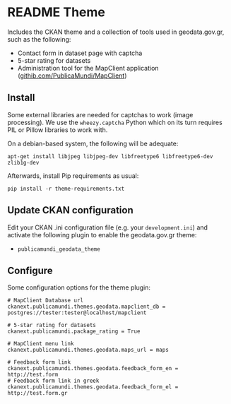 README Theme
============

 Includes the CKAN theme and a collection of tools used in geodata.gov.gr, such as the following:
 * Contact form in dataset page with captcha
 * 5-star rating for datasets
 * Administration tool for the MapClient application (<a href="https://github.com/PublicaMundi/MapClient">githib.com/PublicaMundi/MapClient</a>)

Install
-------

Some external libraries are needed for captchas to work (image processing). We use the `wheezy.captcha` Python
which on its turn requires PIL or Pillow libraries to work with.

On a debian-based system, the following will be adequate:

    apt-get install libjpeg libjpeg-dev libfreetype6 libfreetype6-dev zlib1g-dev


Afterwards, install Pip requirements as usual:

    pip install -r theme-requirements.txt


Update CKAN configuration
-------------------------

Edit your CKAN .ini configuration file (e.g. your `development.ini`) and activate the following plugin to enable the geodata.gov.gr theme:

 * `publicamundi_geodata_theme`

Configure
---------

Some configuration options for the theme plugin:

    # MapClient Database url
    ckanext.publicamundi.themes.geodata.mapclient_db = postgres://tester:tester@localhost/mapclient

    # 5-star rating for datasets
    ckanext.publicamundi.package_rating = True

    # MapClient menu link
    ckanext.publicamundi.themes.geodata.maps_url = maps
    
    # Feedback form link
    ckanext.publicamundi.themes.geodata.feedback_form_en = http://test.form
    # Feedback form link in greek
    ckanext.publicamundi.themes.geodata.feedback_form_el = http://test.form.gr
